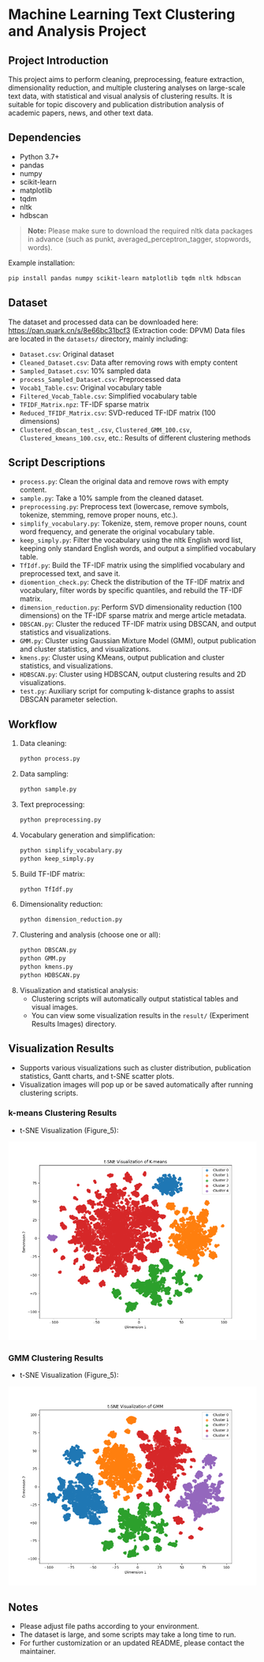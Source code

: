 # Machine Learning Text Clustering and Analysis Project

## Project Introduction
This project aims to perform cleaning, preprocessing, feature extraction, dimensionality reduction, and multiple clustering analyses on large-scale text data, with statistical and visual analysis of clustering results. It is suitable for topic discovery and publication distribution analysis of academic papers, news, and other text data.

## Dependencies
- Python 3.7+
- pandas
- numpy
- scikit-learn
- matplotlib
- tqdm
- nltk
- hdbscan

> **Note:**
> Please make sure to download the required nltk data packages in advance (such as punkt, averaged_perceptron_tagger, stopwords, words).

Example installation:
```bash
pip install pandas numpy scikit-learn matplotlib tqdm nltk hdbscan
```

## Dataset
The dataset and processed data can be downloaded here: https://pan.quark.cn/s/8e66bc31bcf3 (Extraction code: DPVM)
Data files are located in the `datasets/` directory, mainly including:
- `Dataset.csv`: Original dataset
- `Cleaned_Dataset.csv`: Data after removing rows with empty content
- `Sampled_Dataset.csv`: 10% sampled data
- `process_Sampled_Dataset.csv`: Preprocessed data
- `Vocab1_Table.csv`: Original vocabulary table
- `Filtered_Vocab_Table.csv`: Simplified vocabulary table
- `TFIDF_Matrix.npz`: TF-IDF sparse matrix
- `Reduced_TFIDF_Matrix.csv`: SVD-reduced TF-IDF matrix (100 dimensions)
- `Clustered_dbscan_test_.csv`, `Clustered_GMM_100.csv`, `Clustered_kmeans_100.csv`, etc.: Results of different clustering methods

## Script Descriptions
- `process.py`: Clean the original data and remove rows with empty content.
- `sample.py`: Take a 10% sample from the cleaned dataset.
- `preprocessing.py`: Preprocess text (lowercase, remove symbols, tokenize, stemming, remove proper nouns, etc.).
- `simplify_vocabulary.py`: Tokenize, stem, remove proper nouns, count word frequency, and generate the original vocabulary table.
- `keep_simply.py`: Filter the vocabulary using the nltk English word list, keeping only standard English words, and output a simplified vocabulary table.
- `TfIdf.py`: Build the TF-IDF matrix using the simplified vocabulary and preprocessed text, and save it.
- `diomention_check.py`: Check the distribution of the TF-IDF matrix and vocabulary, filter words by specific quantiles, and rebuild the TF-IDF matrix.
- `dimension_reduction.py`: Perform SVD dimensionality reduction (100 dimensions) on the TF-IDF sparse matrix and merge article metadata.
- `DBSCAN.py`: Cluster the reduced TF-IDF matrix using DBSCAN, and output statistics and visualizations.
- `GMM.py`: Cluster using Gaussian Mixture Model (GMM), output publication and cluster statistics, and visualizations.
- `kmens.py`: Cluster using KMeans, output publication and cluster statistics, and visualizations.
- `HDBSCAN.py`: Cluster using HDBSCAN, output clustering results and 2D visualizations.
- `test.py`: Auxiliary script for computing k-distance graphs to assist DBSCAN parameter selection.

## Workflow
1. Data cleaning:
   ```bash
   python process.py
   ```
2. Data sampling:
   ```bash
   python sample.py
   ```
3. Text preprocessing:
   ```bash
   python preprocessing.py
   ```
4. Vocabulary generation and simplification:
   ```bash
   python simplify_vocabulary.py
   python keep_simply.py
   ```
5. Build TF-IDF matrix:
   ```bash
   python TfIdf.py
   ```
6. Dimensionality reduction:
   ```bash
   python dimension_reduction.py
   ```
7. Clustering and analysis (choose one or all):
   ```bash
   python DBSCAN.py
   python GMM.py
   python kmens.py
   python HDBSCAN.py
   ```
8. Visualization and statistical analysis:
   - Clustering scripts will automatically output statistical tables and visual images.
   - You can view some visualization results in the `result/` (Experiment Results Images) directory.

## Visualization Results
- Supports various visualizations such as cluster distribution, publication statistics, Gantt charts, and t-SNE scatter plots.
- Visualization images will pop up or be saved automatically after running clustering scripts.

### k-means Clustering Results
- t-SNE Visualization (Figure_5):

![k-means t-SNE Visualization](result/k-means/Figure_5.png)

### GMM Clustering Results
- t-SNE Visualization (Figure_5):

![GMM t-SNE Visualization](result/GMM/Figure_5.png)

## Notes
- Please adjust file paths according to your environment.
- The dataset is large, and some scripts may take a long time to run.
- For further customization or an updated README, please contact the maintainer.
